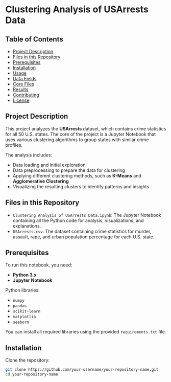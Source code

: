 # Clustering Analysis of USArrests Data

## Table of Contents
- [Project Description](#project-description)  
- [Files in this Repository](#files-in-this-repository)  
- [Prerequisites](#prerequisites)  
- [Installation](#installation)  
- [Usage](#usage)  
- [Data Fields](#data-fields)  
- [Core Files](#core-files)  
- [Results](#results)  
- [Contributing](#contributing)  
- [License](#license)  

## Project Description
This project analyzes the **USArrests** dataset, which contains crime statistics for all 50 U.S. states. The core of the project is a Jupyter Notebook that uses various clustering algorithms to group states with similar crime profiles.

The analysis includes:
- Data loading and initial exploration  
- Data preprocessing to prepare the data for clustering  
- Applying different clustering methods, such as **K-Means** and **Agglomerative Clustering**  
- Visualizing the resulting clusters to identify patterns and insights  

## Files in this Repository
- `Clustering Analysis of USArrests Data.ipynb`: The Jupyter Notebook containing all the Python code for analysis, visualizations, and explanations.  
- `USArrests.csv`: The dataset containing crime statistics for murder, assault, rape, and urban population percentage for each U.S. state.  

## Prerequisites
To run this notebook, you need:
- **Python 3.x**  
- **Jupyter Notebook**  

Python libraries:
- `numpy`  
- `pandas`  
- `scikit-learn`  
- `matplotlib`  
- `seaborn`  

You can install all required libraries using the provided `requirements.txt` file.  

## Installation
Clone the repository:
```bash
git clone https://github.com/your-username/your-repository-name.git
cd your-repository-name

